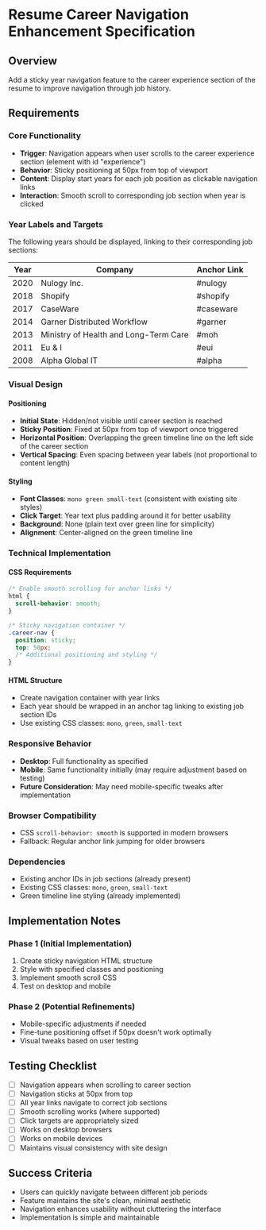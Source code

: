 # Resume Career Navigation Enhancement Specification

## Overview
Add a sticky year navigation feature to the career experience section of the resume to improve navigation through job history.

## Requirements

### Core Functionality
- **Trigger**: Navigation appears when user scrolls to the career experience section (element with id "experience")
- **Behavior**: Sticky positioning at 50px from top of viewport
- **Content**: Display start years for each job position as clickable navigation links
- **Interaction**: Smooth scroll to corresponding job section when year is clicked

### Year Labels and Targets
The following years should be displayed, linking to their corresponding job sections:

| Year | Company | Anchor Link |
|------|---------|-------------|
| 2020 | Nulogy Inc. | #nulogy |
| 2018 | Shopify | #shopify |
| 2017 | CaseWare | #caseware |
| 2014 | Garner Distributed Workflow | #garner |
| 2013 | Ministry of Health and Long-Term Care | #moh |
| 2011 | Eu & I | #eui |
| 2008 | Alpha Global IT | #alpha |

### Visual Design

#### Positioning
- **Initial State**: Hidden/not visible until career section is reached
- **Sticky Position**: Fixed at 50px from top of viewport once triggered
- **Horizontal Position**: Overlapping the green timeline line on the left side of the career section
- **Vertical Spacing**: Even spacing between year labels (not proportional to content length)

#### Styling
- **Font Classes**: `mono green small-text` (consistent with existing site styles)
- **Click Target**: Year text plus padding around it for better usability
- **Background**: None (plain text over green line for simplicity)
- **Alignment**: Center-aligned on the green timeline line

### Technical Implementation

#### CSS Requirements
```css
/* Enable smooth scrolling for anchor links */
html {
  scroll-behavior: smooth;
}

/* Sticky navigation container */
.career-nav {
  position: sticky;
  top: 50px;
  /* Additional positioning and styling */
}
```

#### HTML Structure
- Create navigation container with year links
- Each year should be wrapped in an anchor tag linking to existing job section IDs
- Use existing CSS classes: `mono`, `green`, `small-text`

### Responsive Behavior
- **Desktop**: Full functionality as specified
- **Mobile**: Same functionality initially (may require adjustment based on testing)
- **Future Consideration**: May need mobile-specific tweaks after implementation

### Browser Compatibility
- CSS `scroll-behavior: smooth` is supported in modern browsers
- Fallback: Regular anchor link jumping for older browsers

### Dependencies
- Existing anchor IDs in job sections (already present)
- Existing CSS classes: `mono`, `green`, `small-text`
- Green timeline line styling (already implemented)

## Implementation Notes

### Phase 1 (Initial Implementation)
1. Create sticky navigation HTML structure
2. Style with specified classes and positioning
3. Implement smooth scroll CSS
4. Test on desktop and mobile

### Phase 2 (Potential Refinements)
- Mobile-specific adjustments if needed
- Fine-tune positioning offset if 50px doesn't work optimally
- Visual tweaks based on user testing

## Testing Checklist
- [ ] Navigation appears when scrolling to career section
- [ ] Navigation sticks at 50px from top
- [ ] All year links navigate to correct job sections
- [ ] Smooth scrolling works (where supported)
- [ ] Click targets are appropriately sized
- [ ] Works on desktop browsers
- [ ] Works on mobile devices
- [ ] Maintains visual consistency with site design

## Success Criteria
- Users can quickly navigate between different job periods
- Feature maintains the site's clean, minimal aesthetic
- Navigation enhances usability without cluttering the interface
- Implementation is simple and maintainable 